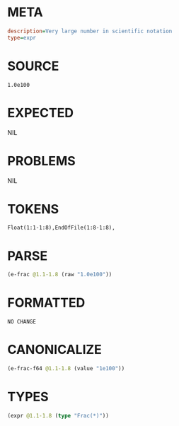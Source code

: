# META
~~~ini
description=Very large number in scientific notation
type=expr
~~~
# SOURCE
~~~roc
1.0e100
~~~
# EXPECTED
NIL
# PROBLEMS
NIL
# TOKENS
~~~zig
Float(1:1-1:8),EndOfFile(1:8-1:8),
~~~
# PARSE
~~~clojure
(e-frac @1.1-1.8 (raw "1.0e100"))
~~~
# FORMATTED
~~~roc
NO CHANGE
~~~
# CANONICALIZE
~~~clojure
(e-frac-f64 @1.1-1.8 (value "1e100"))
~~~
# TYPES
~~~clojure
(expr @1.1-1.8 (type "Frac(*)"))
~~~
